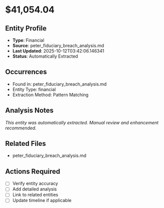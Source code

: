 # $41,054.04

## Entity Profile
- **Type**: Financial
- **Source**: peter_fiduciary_breach_analysis.md
- **Last Updated**: 2025-10-12T03:42:06.146341
- **Status**: Automatically Extracted

## Occurrences
- Found in: peter_fiduciary_breach_analysis.md
- Entity Type: financial
- Extraction Method: Pattern Matching

## Analysis Notes
*This entity was automatically extracted. Manual review and enhancement recommended.*

## Related Files
- peter_fiduciary_breach_analysis.md

## Actions Required
- [ ] Verify entity accuracy
- [ ] Add detailed analysis
- [ ] Link to related entities
- [ ] Update timeline if applicable

